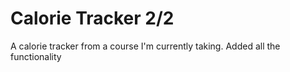# Calorie Tracker 2/2

A calorie tracker from a course I'm currently taking.
Added all the functionality
